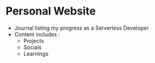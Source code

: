 # Personal Website
- Journal listing my progress as a Serverless Developer
- Content includes :
    - Projects
    - Socials
    - Learnings